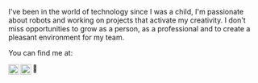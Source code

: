 <p>I've been in the world of technology since I was a child, I'm passionate about robots and working on projects that activate my creativity. I don't miss opportunities to grow as a person, as a professional and to create a pleasant environment for my team.</p>

<p>You can find me at:</p>

<a href="https://www.linkedin.com/in/laysaalves/"><img align="left" src="https://raw.githubusercontent.com/yushi1007/yushi1007/main/images/linkedin.svg" alt="Profile LinkedIn" width="21px"/></a>
<a href="https://instagram.com/layseiras_"><img align="left" src="https://raw.githubusercontent.com/yushi1007/yushi1007/main/images/instagram.svg" alt="Profile Instagram" width="21px"/></a>

🧡
